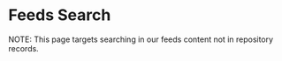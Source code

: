 
# Feeds Search

NOTE: This page targets searching in our feeds content not in repository records.

<link href="./pagefind/pagefind-ui.css" rel="stylesheet">
<script src="./pagefind/pagefind-ui.js" type="text/javascript"></script>
<div id="search"></div>
<script>
    window.addEventListener('DOMContentLoaded', (event) => {
        let pse = new PagefindUI({ element: "#search" }),
            page_url = new URL(window.location.href),
            query_string = page_url.searchParams.get('q');
        if (query_string !== null) {
            console.log('Query string: ' + query_string);
            pse.triggerSearch(query_string);
        }
    });
</script>



